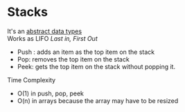 # Stacks

It's an [abstract data types](https://en.wikipedia.org/wiki/Abstract_data_type) <br>
Works as LIFO _Last in, First Out_ <br>

* Push : adds an item as the top item on the stack
* Pop: removes the top item on the stack
* Peek: gets the top item on the stack without popping it.

Time Complexity

* O(1) in push, pop, peek
* O(n) in arrays because the array may have to be resized



